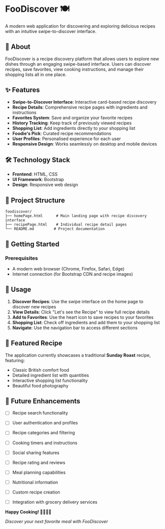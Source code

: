 # FooDiscover 🍽️

A modern web application for discovering and exploring delicious recipes with an intuitive swipe-to-discover interface.

## 📖 About

FooDiscover is a recipe discovery platform that allows users to explore new dishes through an engaging swipe-based interface. Users can discover recipes, save favorites, view cooking instructions, and manage their shopping lists all in one place.

## ✨ Features

- **Swipe-to-Discover Interface**: Interactive card-based recipe discovery
- **Recipe Details**: Comprehensive recipe pages with ingredients and instructions
- **Favorites System**: Save and organize your favorite recipes
- **History Tracking**: Keep track of previously viewed recipes
- **Shopping List**: Add ingredients directly to your shopping list
- **Foodie's Pick**: Curated recipe recommendations
- **User Profiles**: Personalised experience for each user
- **Responsive Design**: Works seamlessly on desktop and mobile devices

## 🛠️ Technology Stack

- **Frontend**: HTML, CSS
- **UI Framework**: Bootstrap 
- **Design**: Responsive web design 

## 📂 Project Structure

```
foodiscover/
├── homePage.html      # Main landing page with recipe discovery interface
├── recipePage.html    # Individual recipe detail pages
└── README.md         # Project documentation
```

## 🚀 Getting Started

### Prerequisites

- A modern web browser (Chrome, Firefox, Safari, Edge)
- Internet connection (for Bootstrap CDN and recipe images)


## 🎯 Usage

1. **Discover Recipes**: Use the swipe interface on the home page to discover new recipes
2. **View Details**: Click "Let's see the Recipe" to view full recipe details
3. **Add to Favorites**: Use the heart icon to save recipes to your favorites
4. **Shopping List**: Check off ingredients and add them to your shopping list
5. **Navigate**: Use the navigation bar to access different sections

## 🍳 Featured Recipe

The application currently showcases a traditional **Sunday Roast** recipe, featuring:
- Classic British comfort food
- Detailed ingredient list with quantities
- Interactive shopping list functionality
- Beautiful food photography

## 🔮 Future Enhancements

- [ ] Recipe search functionality
- [ ] User authentication and profiles
- [ ] Recipe categories and filtering
- [ ] Cooking timers and instructions
- [ ] Social sharing features
- [ ] Recipe rating and reviews
- [ ] Meal planning capabilities
- [ ] Nutritional information
- [ ] Custom recipe creation
- [ ] Integration with grocery delivery services


**Happy Cooking! 👨‍🍳👩‍🍳**

*Discover your next favorite meal with FooDiscover*